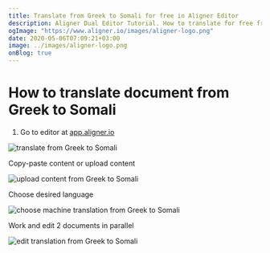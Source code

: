 ```yaml
---
title: Translate from Greek to Somali for free in Aligner Editor
description: Aligner Dual Editor Tutorial. How to translate for free from Greek to Somali. Aligner is multilingual document management platform. 
ogImage: "https://www.aligner.io/images/aligner-logo.png"
date: 2020-05-06T07:09:21+03:00
image: ../images/aligner-logo.png
onBlog: true
---
```


# How to translate document from Greek to Somali

1. Go to editor at [app.aligner.io](https://app.aligner.io "Aligner App web page")

![translate from Greek to Somali](../aligner-blank-editor.png "translate from Greek to Somali")

Copy-paste content or upload content

![upload content from Greek to Somali](../aligner-uploaded-document.png "upload content from Greek to Somali")

Choose desired language

![choose machine translation from Greek to Somali](../aligner-language-dropdown.png "choose machine translation from Greek to Somali")

Work and edit 2 documents in parallel

![edit translation from Greek to Somali](../aligner-double-sitded-editor.png "edit translation from Greek to Somali")

